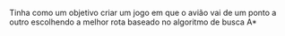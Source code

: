 Tinha como um objetivo criar um jogo em que o avião vai de um ponto a outro escolhendo a melhor rota baseado no algoritmo de busca A* 
